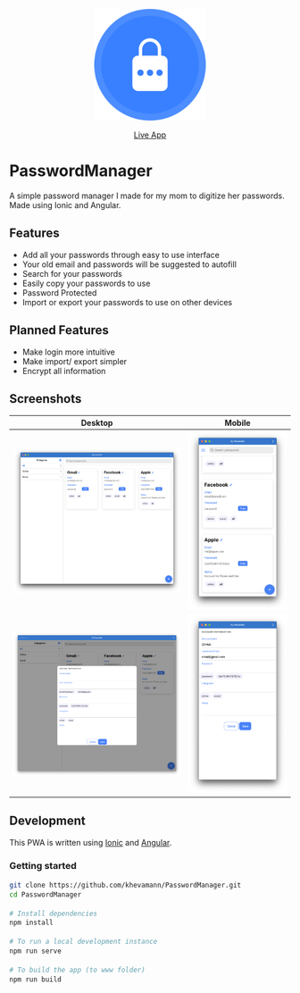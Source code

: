 <p align="center">
   <img alt="PasswordManager Logo" title="PasswordManager Logo" src="src/assets/icons/icon-512x512.png" target="_blank" width="200">
</p>

<p align="center">
  <a href="http://moms-passwords.firebaseapp.com/" target='_blank'>Live App</a>
</p>

# PasswordManager
A simple password manager I made for my mom to digitize her passwords. Made using Ionic and Angular.

## Features

- Add all your passwords through easy to use interface
- Your old email and passwords will be suggested to autofill
- Search for your passwords
- Easily copy your passwords to use
- Password Protected
- Import or export your passwords to use on other devices

## Planned Features

- Make login more intuitive
- Make import/ export simpler
- Encrypt all information


## Screenshots

Desktop                                   |  Mobile
:----------------------------------------:|:-------------------------:
![Desktop Screenshot](docs/desktop1.png)  |  ![Mobile Screenshot](docs/mobile1.png)
![Desktop Screenshot](docs/desktop2.png)  |  ![Mobile Screenshot](docs/mobile2.png)

## Development

This PWA is written using [Ionic](https://ionicframework.com/) and [Angular](https://angular.io/).

### Getting started

```sh
git clone https://github.com/khevamann/PasswordManager.git
cd PasswordManager

# Install dependencies
npm install

# To run a local development instance
npm run serve

# To build the app (to www folder)
npm run build
```
